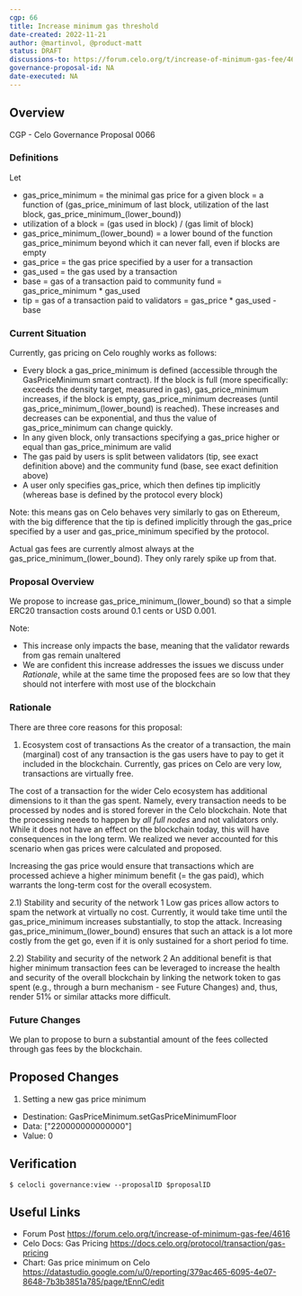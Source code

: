 ```yaml
---
cgp: 66
title: Increase minimum gas threshold
date-created: 2022-11-21
author: @martinvol, @product-matt
status: DRAFT
discussions-to: https://forum.celo.org/t/increase-of-minimum-gas-fee/4616
governance-proposal-id: NA
date-executed: NA
---
```

## Overview

CGP - Celo Governance Proposal 0066

### Definitions
Let 
* gas_price_minimum = the minimal gas price for a given block = a function of (gas_price_minimum of last block, utilization of the last block, gas_price_minimum_(lower_bound))
* utilization of a block = (gas used in block)  / (gas limit of block)
* gas_price_minimum_(lower_bound) = a lower bound of the function gas_price_minimum beyond which it can never fall, even if blocks are empty
* gas_price = the gas price specified by a user for a transaction
* gas_used = the gas used by a transaction
* base = gas of a transaction paid to community fund = gas_price_minimum * gas_used
* tip = gas of a transaction paid to validators = gas_price * gas_used - base

### Current Situation
Currently, gas pricing on Celo roughly works as follows: 
* Every block a gas_price_minimum is defined (accessible through the GasPriceMinimum smart contract). If the block is full (more specifically: exceeds the density target, measured in gas), gas_price_minimum increases, if the block is empty, gas_price_minimum decreases (until gas_price_minimum_(lower_bound) is reached). These increases and decreases can be exponential, and thus the value of gas_price_minimum can change quickly.
* In any given block, only transactions specifying a gas_price higher or equal than gas_price_minimum are valid
* The gas paid by users is split between validators (tip, see exact definition above) and the community fund (base, see exact definition above)
* A user only specifies gas_price, which then defines tip implicitly (whereas base is defined by the protocol every block)

Note: this means gas on Celo behaves very similarly to gas on Ethereum, with the big difference that the tip is defined implicitly through the gas_price specified by a user and gas_price_minimum specified by the protocol.

Actual gas fees are currently almost always at the gas_price_minimum_(lower_bound). They only rarely spike up from that.

### Proposal Overview
We propose to increase gas_price_minimum_(lower_bound) so that a simple ERC20 transaction costs around 0.1 cents or USD 0.001. 

Note: 
* This increase only impacts the base, meaning that the validator rewards from gas remain unaltered
* We are confident this increase addresses the issues we discuss under _Rationale_, while at the same time the proposed fees are so low that they should not interfere with most use of the blockchain

### Rationale
There are three core reasons for this proposal: 
1) Ecosystem cost of transactions
As the creator of a transaction, the main (marginal) cost of any transaction is the gas users have to pay to get it included in the blockchain. Currently, gas prices on Celo are very low, transactions are virtually free.

The cost of a transaction for the wider Celo ecosystem has additional dimensions to it than the gas spent. Namely, every transaction needs to be processed by nodes and is stored forever in the Celo blockchain. Note that the processing needs to happen by _all full nodes_ and not validators only. While it does not have an effect on the blockchain today, this will have consequences in the long term. We realized we never accounted for this scenario when gas prices were calculated and proposed.

Increasing the gas price would ensure that transactions which are processed achieve a higher minimum benefit (= the gas paid), which warrants the long-term cost for the overall ecosystem.

2.1) Stability and security of the network 1
Low gas prices allow actors to spam the network at virtually no cost. Currently, it would take time until the gas_price_minimum increases substantially, to stop the attack. Increasing gas_price_minimum_(lower_bound) ensures that such an attack is a lot more costly from the get go, even if it is only sustained for a short period fo time.

2.2) Stability and security of the network 2
An additional benefit is that higher minimum transaction fees can be leveraged to increase the health and security of the overall blockchain by linking the network token to gas spent (e.g., through a burn mechanism - see Future Changes) and, thus, render 51% or similar attacks more difficult.

### Future Changes
We plan to propose to burn a substantial amount of the fees collected through gas fees by the blockchain.

## Proposed Changes


1. Setting a new gas price minimum
  - Destination: GasPriceMinimum.setGasPriceMinimumFloor
  - Data: ["220000000000000"]
  - Value: 0

## Verification

`$ celocli governance:view --proposalID $proposalID`


## Useful Links

* Forum Post https://forum.celo.org/t/increase-of-minimum-gas-fee/4616
* Celo Docs: Gas Pricing https://docs.celo.org/protocol/transaction/gas-pricing
* Chart: Gas price minimum on Celo https://datastudio.google.com/u/0/reporting/379ac465-6095-4e07-8648-7b3b3851a785/page/tEnnC/edit
